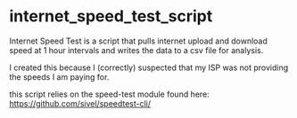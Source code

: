 # internet_speed_test_script
Internet Speed Test is a script that pulls internet upload and download speed at 1 hour intervals and writes the data to a csv file for analysis. 

I created this because I (correctly) suspected that my ISP was not providing the speeds I am paying for.

this script relies on the speed-test module found here: https://github.com/sivel/speedtest-cli/
